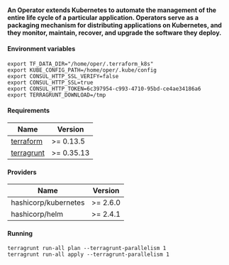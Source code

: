 #### An Operator extends Kubernetes to automate the management of the entire life cycle of a particular application. Operators serve as a packaging mechanism for distributing applications on Kubernetes, and they monitor, maintain, recover, and upgrade the software they deploy.

#### Environment variables
```hcl
export TF_DATA_DIR="/home/oper/.terraform_k8s"
export KUBE_CONFIG_PATH=/home/oper/.kube/config
export CONSUL_HTTP_SSL_VERIFY=false
export CONSUL_HTTP_SSL=true
export CONSUL_HTTP_TOKEN=6c397954-c993-4710-95bd-ce4ae34186a6
export TERRAGRUNT_DOWNLOAD=/tmp
```

#### Requirements
| Name | Version |
|------|---------|
| [terraform](https://github.com/hashicorp/terraform) | >= 0.13.5 |
| [terragrunt](https://github.com/gruntwork-io/terragrunt) | >= 0.35.13 |

#### Providers
| Name | Version |
|------|---------|
| hashicorp/kubernetes | >= 2.6.0 |
| hashicorp/helm | >= 2.4.1 |

#### Running
```hcl
terragrunt run-all plan --terragrunt-parallelism 1
terragrunt run-all apply --terragrunt-parallelism 1
```
